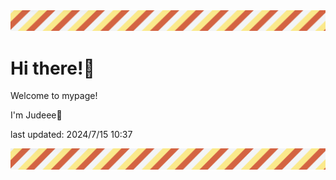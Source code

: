 <!-- Header image -->
<img src="./pokemon/pokemon_29.png" width="1000">

# Hi there!👋

Welcome to mypage!

I'm Judeee🐷

last updated: 2024/7/15 10:37

<!-- Footer image -->
<img src="./pokemon/pokemon_29.png" width="1000">
